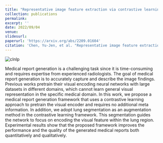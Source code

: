 ```yaml
---
title: "Representative image feature extraction via contrastive learning pretraining for chest x-ray report generation"
collection: publications
permalink: 
excerpt: ''
date: 2022/09/04
venue: 
slidesurl: 
paperurl: 'https://arxiv.org/abs/2209.01604'
citation: 'Chen, Yu-Jen, et al. "Representative image feature extraction via contrastive learning pretraining for chest x-ray report generation." arXiv preprint arXiv:2209.01604 (2022).'
---
```


![clnlp](https://user-images.githubusercontent.com/43490777/203788648-9d0aad88-07bd-4920-9346-988b8968227c.png)

Medical report generation is a challenging task since it is time-consuming and requires expertise from experienced radiologists. The goal of medical report generation is to accurately capture and describe the image findings. Previous works pretrain their visual encoding neural networks with large datasets in different domains, which cannot learn general visual representation in the specific medical domain. In this work, we propose a medical report generation framework that uses a contrastive learning approach to pretrain the visual encoder and requires no additional meta information. In addition, we adopt lung segmentation as an augmentation method in the contrastive learning framework. This segmentation guides the network to focus on encoding the visual feature within the lung region. Experimental results show that the proposed framework improves the performance and the quality of the generated medical reports both quantitatively and qualitatively.
